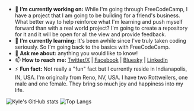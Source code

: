 - 🔭 **I’m currently working on:** While I'm going through FreeCodeCamp, I have a project that I am going to be building for a friend's business. What better way to help reinforce what I'm learning and push myself forward than with a real world project? I'm going to create a repository for it and it will be open for all the view and provide feedback.
- 🌱 **I’m currently learning:** It's been awhile since I've truly taken coding seriously. So I'm going back to the basics with FreeCodeCamp.
- 💬 **Ask me about:** anything you would like to know!
- 📫 **How to reach me:** [Twitter/X](https://twitter.com/kylejohnsondev) | [Facebook](https://www.facebook.com/kylejohnsoncoding) | [Bluesky](https://bsky.app/profile/kylejohnson.bsky.social) | [LinkedIn](https://www.linkedin.com/in/kylejohnsondev/)
- ⚡ **Fun fact:** Not really a "fun" fact but I currently reside in Indianapolis, IN, USA. I'm originally from Reno, NV, USA. I have two Rottweilers, one male and one female. They bring so much joy and happiness into my life.

![Kyle's GitHub stats](https://github-readme-stats.vercel.app/api?username=kjohnsondev&show_icons=true&theme=dark) ![Top Langs](https://github-readme-stats.vercel.app/api/top-langs/?username=kjohnsondev&hide_progress=true)
